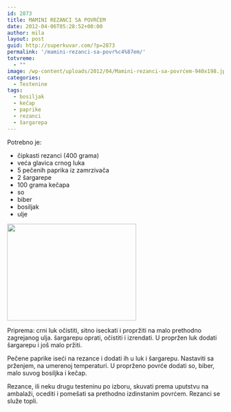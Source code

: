 ```yaml
---
id: 2873
title: MAMINI REZANCI SA POVRĆEM
date: 2012-04-06T05:28:52+00:00
author: mila
layout: post
guid: http://superkuvar.com/?p=2873
permalink: '/mamini-rezanci-sa-povr%c4%87em/'
totvreme:
  - ""
image: /wp-content/uploads/2012/04/Mamini-rezanci-sa-povrćem-940x198.jpg
categories:
  - Testenine
tags:
  - bosiljak
  - kečap
  - paprike
  - rezanci
  - šargarepa
---
```

Potrebno je:

  * čipkasti rezanci (400 grama)
  * veća glavica crnog luka
  * 5 pečenih paprika iz zamrzivača
  * 2 šargarepe
  * 100 grama kečapa
  * so
  * biber
  * bosiljak
  * ulje

<img class="alignnone size-medium wp-image-2874" title="Mamini rezanci sa povrćem" src="//superkuvar.com/wp-content/uploads/2012/04/Mamini-rezanci-sa-povr%C4%87em-300x225.jpg" alt="" width="300" height="225" /> 

Priprema: crni luk očistiti, sitno iseckati i propržiti na malo prethodno zagrejanog ulja. šargarepu oprati, očistiti i izrendati. U propržen luk dodati šargarepu i još malo pržiti.

Pečene paprike iseći na rezance i dodati ih u luk i šargarepu. Nastaviti sa prženjem, na umerenoj temperaturi. U proprženo povrće dodati so, biber, malo suvog bosiljka i kečap.

Rezance, ili neku drugu testeninu po izboru, skuvati prema uputstvu na ambalaži, ocediti i pomešati sa prethodno izdinstanim povrćem. Rezanci se služe topli.
